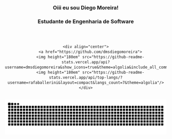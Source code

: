<div align="center">  
  
  ### Oiii eu sou Diego Moreira!
  ### Estudante de Engenharia de Software
  ##  
  <br>  
  
    <div align="center">
        <a href="https://github.com/dmsdiegomoreira">
        <img height="180em" src="https://github-readme-stats.vercel.app/api?username=dmsdiegomoreira&show_icons=true&theme=algolia&include_all_commits=true&count_private=true"/>
        <img height="180em" src="https://github-readme-stats.vercel.app/api/top-langs/?username=rafaballerini&layout=compact&langs_count=7&theme=algolia"/>
    </div>
      
</div>
 
##
![Snake animation](https://github.com/dmsdiegomoreira/dmsdiegomoreira/blob/output/github-contribution-grid-snake.svg)
